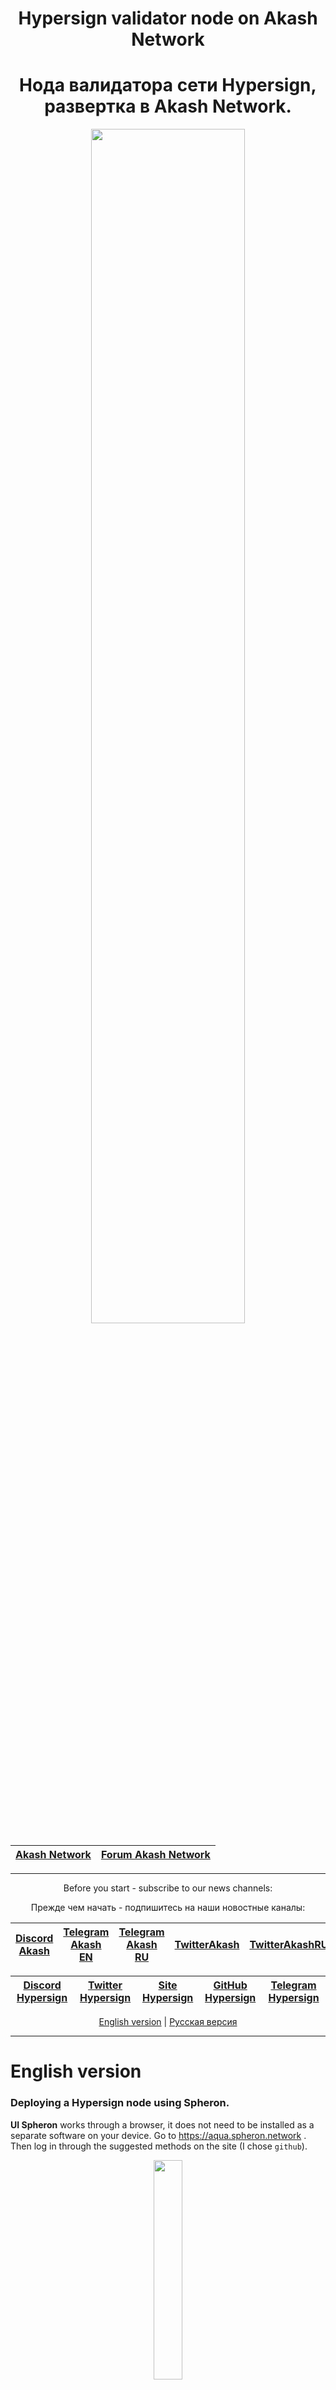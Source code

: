 <div align="center">
  
# Hypersign validator node on Akash Network
# Нода валидатора сети Hypersign, развертка в Akash Network.
  
</div>
  
<div align="center">

<p align="center"><img src="https://user-images.githubusercontent.com/23629420/163564929-166f6a01-a6e2-4412-a4e9-40e54c821f05.png" width=70% </p>

| [Akash Network](https://akash.network/) | [Forum Akash Network](https://forum.akash.network/) | 
|:--:|:--:|
___
Before you start - subscribe to our news channels: 

Прежде чем начать - подпишитесь на наши новостные каналы:

| [Discord Akash](https://discord.gg/WR56y8Wt) | [Telegram Akash EN](https://t.me/AkashNW) | [Telegram Akash RU](https://t.me/akash_ru) | [TwitterAkash](https://twitter.com/akashnet_) | [TwitterAkashRU](https://twitter.com/akash_ru) |
|:--:|:--:|:--:|:--:|:--:|

</div>

<div align="center">
  
| [Discord Hypersign](https://discord.gg/ezJZVjPDDS) | [Twitter Hypersign](https://twitter.com/hypersignchain/) | [Site Hypersign](https://hypersign.id/) | [GitHub Hypersign](https://github.com/hypersign-protocol/hid-node) | [Telegram Hypersign](https://t.me/hypersignchain) |
|:--:|:--:|:--:|:--:|:--:|
  
</div>

<div align="center">
  
[English version](https://github.com/Dimokus88/Hypersign/tree/main#english-version) | [Русская версия](https://github.com/Dimokus88/Hypersign/tree/main#%D1%80%D1%83%D1%81%D1%81%D0%BA%D0%B0%D1%8F-%D0%B2%D0%B5%D1%80%D1%81%D0%B8%D1%8F) 
 
</div>

___

# English version
  
### Deploying a Hypersign node using Spheron.

**UI Spheron** works through a browser, it does not need to be installed as a separate software on your device. Go to https://aqua.spheron.network . Then log in
through the suggested methods on the site (I chose `github`).

<p align="center"><img src="https://user-images.githubusercontent.com/23629420/194246404-dd551cc4-5ba4-4722-b258-8fd4245cf976.PNG" width=30% </p>

Go to the **Billing** tab and make sure you have a **PRO** billing plan. If this is not the case - **change your tariff plan**.
> P.S. To replenish the balance of test USDT, use the [faucet](https://faucet.spheron.network/)

<p align="center"><img src="https://user-images.githubusercontent.com/23629420/194247295-603014c3-7560-4f4e-9a69-2ea39b86a52a.png" width=60% </p>

You must also have more than **6 AKT** on your account:

<p align="center"><img src="https://user-images.githubusercontent.com/23629420/194266961-12dbf8da-16bc-420b-94fc-34e06b6b9cf5.png" width=60% </p>

Switch to **Compute** mode:

<p align="center"><img src="https://user-images.githubusercontent.com/23629420/194298597-1ddf1f1f-6b62-42b8-b648-8d45c6d6dd8a.png" width=60% </p>

Let's go to the dashboard and create a new cluster:

<p align="center"><img src="https://user-images.githubusercontent.com/23629420/194307371-0e5c06da-85af-4e65-8e0a-ebdd4ac5897b.png" width=60% </p>

Specify the cluster name and deployment image `dimokus88/hypersign:0.2`:

<p align="center"><img src="https://user-images.githubusercontent.com/23629420/194306924-2c79519c-1371-4c7d-90d9-4f37ec56fb90.png" width=60% </p>

Click **Next** and select the desired resources for your deployment:

<p align="center"><img src="https://user-images.githubusercontent.com/23629420/194308760-9cb1bf90-a3b9-41d8-af90-047a19f00682.png" width=60% </p>

Open ports:

  * `80` - fixed **80**
  * `22` (for ssh connection) - **random**
  * `26656` (for p2p connections) - **random**
  * `26657` (for websocket) - **random**
  
Specify the following variables:
  * `my_root_password` - password for connecting via ssh to the node.
  * `MONIKER` - node name
  * `SNAP_RPC` - public RPC node for installation and network connection.
  
Click **Deploy**. It may take up to **5 minutes** to start a node and start synchronization.
  
<p align="center"><img src="https://user-images.githubusercontent.com/23629420/194310897-2d447464-e175-489e-be07-eaf8384d71f7.png" width=70% </p>

Navigating to the forwarded port **26657**, the `websocket` of the node will open in the logs, where its up-to-date information will be available.
  
![image](https://user-images.githubusercontent.com/23629420/194314067-d0ad2488-57f0-4dde-b3f2-997243b4061d.png)

  
At this stage, the node is deployed, wait for synchronization.
  
[Back to top](https://github.com/Dimokus88/Hypersign/blob/main/README.md#Hypersign-validator-node-on-akash-network)

**Thank you for using Akash Network!**
___

___
# Русская версия
  
### Развертка ноды Hypersign с помощью Spheron.

**UI Spheron** работает через браузер, его не нужно устанавливать как отдлеьное ПО на ваше устройство. Перейдите по адресу https://aqua.spheron.network . Затем авторизуйтесь
через предложенные способы на сайте (я выбрал `github`).

<p align="center"><img src="https://user-images.githubusercontent.com/23629420/194246404-dd551cc4-5ba4-4722-b258-8fd4245cf976.PNG" width=30% </p>

Перейдите во вкладку **Billing** и убедитесь что у вас стоит тарифный план **PRO**. Если это не так - **смените тарфиный план**.
> P.S. Для пополнения баланса тестовых USDT восплользуйтесь [краном](https://faucet.spheron.network/)

<p align="center"><img src="https://user-images.githubusercontent.com/23629420/194247295-603014c3-7560-4f4e-9a69-2ea39b86a52a.png" width=60% </p>

Также у вас должно быть на счете более **6 AKT**:

<p align="center"><img src="https://user-images.githubusercontent.com/23629420/194266961-12dbf8da-16bc-420b-94fc-34e06b6b9cf5.png" width=60% </p> 

Переключитесь в режим **Compute**:

<p align="center"><img src="https://user-images.githubusercontent.com/23629420/194298597-1ddf1f1f-6b62-42b8-b648-8d45c6d6dd8a.png" width=60% </p> 

Перейдем в дашборд и создадим новый кластер:

<p align="center"><img src="https://user-images.githubusercontent.com/23629420/194307371-0e5c06da-85af-4e65-8e0a-ebdd4ac5897b.png" width=60% </p> 

Укажте имя кластера и образ развертывания `dimokus88/hypersign:0.2`:

<p align="center"><img src="https://user-images.githubusercontent.com/23629420/194306924-2c79519c-1371-4c7d-90d9-4f37ec56fb90.png" width=60% </p>  

Нажмите **Next** и выберете желаемые ресурсы для вашего развертывания:

<p align="center"><img src="https://user-images.githubusercontent.com/23629420/194308760-9cb1bf90-a3b9-41d8-af90-047a19f00682.png" width=60% </p>  

Откройте порты:

  * `80` - фиксированный **80**
  * `22` (для подключения по ssh) - **рандом** 
  * `26656` (для p2p соединений)- **рандом**
  * `26657` (для вебсокета)- **рандом**
  
Укажите следующие переменные:
  * `my_root_password` - пароль для подключение по ssh к ноде.
  * `MONIKER` - имя ноды
  * `SNAP_RPC` - публичная RPC нода для инсталяции и подключения к сети.
  
Нажмите **Deploy**. Для запуска ноды и начала синхронизации может потребоваться **от 5 минут**.
  
<p align="center"><img src="https://user-images.githubusercontent.com/23629420/194310897-2d447464-e175-489e-be07-eaf8384d71f7.png" width=70% </p>

Перейдя на переадресованный порт **26657** в логах откроется `websocket` ноды, где будет доступна ее актуальная информация. 
  
![image](https://user-images.githubusercontent.com/23629420/194314067-d0ad2488-57f0-4dde-b3f2-997243b4061d.png)

  
На данном этапе нода развернута, дождитесь синхронизации.
  
[К началу](https://github.com/Dimokus88/Hypersign/blob/main/README.md#Hypersign-validator-node-on-akash-network)

**Спасибо что воспользовались Akash Network!**
___

